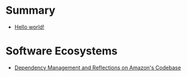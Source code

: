 # Summary

- [Hello world!](./index.md)

# Software Ecosystems

- [Dependency Management and Reflections on Amazon's Codebase](./ecosystem/dependency-management-and-amazon-reflections.md)

